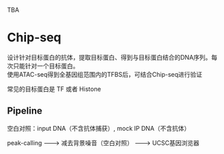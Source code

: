 
TBA

# Chip-seq 
设计针对目标蛋白的抗体，提取目标蛋白、得到与目标蛋白结合的DNA序列。每次只能针对一个目标蛋白。  
使用ATAC-seq得到全基因组范围内的TFBS后，可结合Chip-seq进行验证

常见的目标蛋白是 TF 或者 Histone


## Pipeline

空白对照：input DNA（不含抗体捕获）, mock IP DNA（不含抗体）




peak-calling  ---> 减去背景噪音（空白对照）  ---> UCSC基因浏览器








